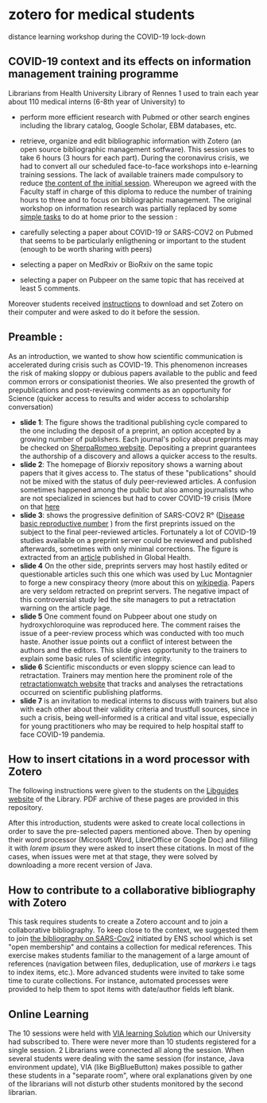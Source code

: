# zotero for medical students
distance learning workshop during the COVID-19 lock-down

## COVID-19 context and its effects on information management training programme 

Librarians from Health University Library of Rennes 1 used to train each year about 110 medical interns (6-8th year of University) to 
- perform more efficient research with Pubmed or other search engines including the library catalog, Google Scholar, EBM databases, etc.
- retrieve, organize and edit bibliographic information with Zotero (an open source bibliographic management sotfware). 
This session uses to take 6 hours (3 hours for each part).
During the coronavirus crisis, we had to convert all our scheduled face-to-face workshops into e-learning training sessions. The lack of available trainers made compulsory to reduce [the content of the initial session](https://github.com/damienbelveze/zotero_for_medical_students/blob/master/20190910_proposition_trame%20formation%20internes%20med%20g.pdf). 
Whereupon we agreed with the Faculty staff in charge of this diploma to reduce the number of training hours to three and to focus on bibliographic management.
The original workshop on information research was partially replaced by some [simple tasks](https://focus.univ-rennes1.fr/Zotero_DMG/avant_la_seance) to do at home prior to the session : 

- carefully selecting a paper about COVID-19 or SARS-COV2 on Pubmed that seems to be particularly enligthening or important to the student (enough to be worth sharing with peers)
- selecting a paper on MedRxiv or BioRxiv on the same topic
- selecting a paper on Pubpeer on the same topic that has received at least 5 comments.

Moreover students received [instructions](https://focus.univ-rennes1.fr/Zotero_DMG/installer) to download and set Zotero on their computer and were asked to do it before the session.

## Preamble : 

As an introduction, we wanted to show how scientific communication is accelerated during crisis such as COVID-19. This phenomenon increases the risk of making sloppy or dubious papers available to the public and feed common errors or consipationist theories. We also presented the growth of prepublications and post-reviewing comments as an opportunity for Science (quicker access to results and wider access to scholarship conversation)

- **slide 1**: The figure shows the traditional publishing cycle compared to the one including the deposit of a preprint, an option accepted by a growing number of publishers. Each journal's policy about preprints may be checked on [SherpaRomeo website](http://sherpa.ac.uk/romeo/index.php). Depositing a preprint guarantees the authorship of a discovery and allows a quicker access to the results. 
- **slide 2**: The homepage of Biorxiv repository shows a warning about papers that it gives access to. The status of these "publications" should not be mixed with the status of duly peer-reviewed articles. A confusion sometimes happened among the public but also among journalists who are not specialized in sciences but had to cover COVID-19 crisis (More on that [here](https://www.redactionmedicale.fr/2020/04/covid-19-les-pr%C3%A9prints-ont-envahi-la-m%C3%A9decine.html)
- **slide 3**: shows the progressive definition of SARS-COV2 R° ([Disease basic reproductive number](https://en.wikipedia.org/wiki/Basic_reproduction_number) ) from the first preprints issued on the subject to the final peer-reviewed articles. Fortunately a lot of COVID-19 studies available on a preprint server could be reviewed and published afterwards, sometimes with only minimal corrections. The figure is extracted from an [article](https://www.thelancet.com/journals/langlo/article/PIIS2214-109X(20)30113-3/fulltext) published in Global Health.
- **slide 4** On the other side, preprints servers may host hastily edited or questionable articles such this one which was used by Luc Montagnier to forge a new conspiracy theory (more about this on [wikipedia](https://fr.wikipedia.org/wiki/D%C3%A9sinformation_sur_la_pand%C3%A9mie_de_Covid-19#Fabrication_sur_la_base_du_virus_du_Sida). Papers are very seldom retracted on preprint servers. The negative impact of this controversial study led the site managers to put a retractation warning on the article page.
- **slide 5** One comment found on Pubpeer about one study on hydroxychloroquine was reproduced here. The comment raises the issue of a peer-review process which was conducted with too much haste. Another issue points out a conflict of interest between the authors and the editors. This slide gives opportunity to the trainers to explain some basic rules of scientific integrity.
- **slide 6** Scientific misconducts or even sloppy science can lead to retractation. Trainers may mention here the prominent role of the [retractationwatch website](https://retractionwatch.com/2020/04/22/study-claiming-broader-spread-of-aerosolized-coronavirus-is-retracted/) that tracks and analyses the retractations occurred on scientific publishing platforms.
- **slide 7** is an invitation to medical interns to discuss with trainers but also with each other about their validity criteria and trustfull sources, since in such a crisis, being well-informed is a critical and vital issue, especially for young practitioners who may be required to help hospital staff to face COVID-19 pandemia.

## How to insert citations in a word processor with Zotero

The following instructions were given to the students on the [Libguides website](https://focus.univ-rennes1.fr/Zotero_DMG/pendant_la_seance) of the Library. PDF archive of these pages are provided in this repository.

After this introduction, students were asked to create local collections in order to save the pre-selected papers mentioned above.
Then by opening their word processor (Microsoft Word, LibreOffice or Google Doc) and filling it with *lorem ipsum* they were asked to insert these citations. In most of the cases, when issues were met at that stage, they were solved by downloading a more recent version of Java.

## How to contribute to a collaborative bibliography with Zotero

This task requires students to create a Zotero account and to join a collaborative bibliography. To keep close to the context, we suggested them to join [the bibliography on SARS-Cov2](https://www.zotero.org/groups/2467117/documentation_relative_au_nouveau_coronavirus_sars-cov-2) initiated by ENS school which is set "open membership" and contains a collection for medical references. This exercise makes students familiar to the management of a large amount of references (navigation between files, deduplication, use of *markers* i.e tags to index items, etc.). More advanced students were invited to take some time to curate collections. For instance, automated processes were provided to help them to spot items with date/author fields left blank.

## Online Learning

The 10 sessions were held with [VIA learning Solution](https://e-learning.sviesolutions.com) which our University had subscribed to.
There were never more than 10 students registered for a single session. 2 Librarians were connected all along the session. When several students were dealing with the same session (for instance, Java environment update), VIA (like BigBlueButton) makes possible to gather these students in a "separate room", where oral explanations given by one of the librarians will not disturb other students monitored by the second librarian.
